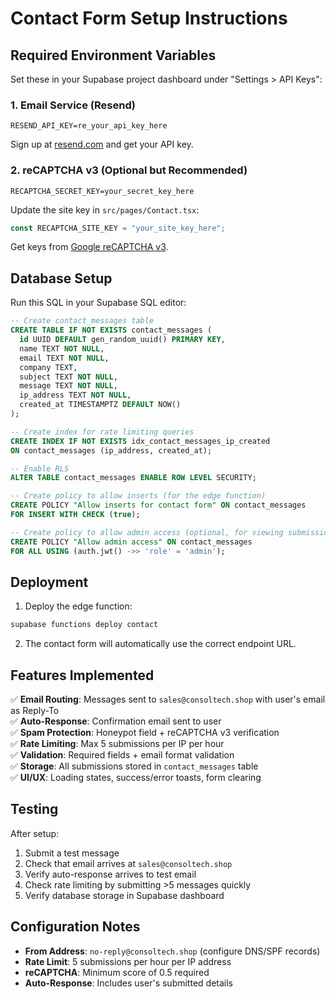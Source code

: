 # Contact Form Setup Instructions

## Required Environment Variables

Set these in your Supabase project dashboard under "Settings > API Keys":

### 1. Email Service (Resend)
```
RESEND_API_KEY=re_your_api_key_here
```
Sign up at [resend.com](https://resend.com) and get your API key.

### 2. reCAPTCHA v3 (Optional but Recommended)
```
RECAPTCHA_SECRET_KEY=your_secret_key_here
```

Update the site key in `src/pages/Contact.tsx`:
```typescript
const RECAPTCHA_SITE_KEY = "your_site_key_here";
```

Get keys from [Google reCAPTCHA v3](https://www.google.com/recaptcha/admin/).

## Database Setup

Run this SQL in your Supabase SQL editor:

```sql
-- Create contact_messages table
CREATE TABLE IF NOT EXISTS contact_messages (
  id UUID DEFAULT gen_random_uuid() PRIMARY KEY,
  name TEXT NOT NULL,
  email TEXT NOT NULL,
  company TEXT,
  subject TEXT NOT NULL,
  message TEXT NOT NULL,
  ip_address TEXT NOT NULL,
  created_at TIMESTAMPTZ DEFAULT NOW()
);

-- Create index for rate limiting queries
CREATE INDEX IF NOT EXISTS idx_contact_messages_ip_created 
ON contact_messages (ip_address, created_at);

-- Enable RLS
ALTER TABLE contact_messages ENABLE ROW LEVEL SECURITY;

-- Create policy to allow inserts (for the edge function)
CREATE POLICY "Allow inserts for contact form" ON contact_messages
FOR INSERT WITH CHECK (true);

-- Create policy to allow admin access (optional, for viewing submissions)
CREATE POLICY "Allow admin access" ON contact_messages
FOR ALL USING (auth.jwt() ->> 'role' = 'admin');
```

## Deployment

1. Deploy the edge function:
```bash
supabase functions deploy contact
```

2. The contact form will automatically use the correct endpoint URL.

## Features Implemented

✅ **Email Routing**: Messages sent to `sales@consoltech.shop` with user's email as Reply-To  
✅ **Auto-Response**: Confirmation email sent to user  
✅ **Spam Protection**: Honeypot field + reCAPTCHA v3 verification  
✅ **Rate Limiting**: Max 5 submissions per IP per hour  
✅ **Validation**: Required fields + email format validation  
✅ **Storage**: All submissions stored in `contact_messages` table  
✅ **UI/UX**: Loading states, success/error toasts, form clearing  

## Testing

After setup:
1. Submit a test message
2. Check that email arrives at `sales@consoltech.shop`
3. Verify auto-response arrives to test email
4. Check rate limiting by submitting >5 messages quickly
5. Verify database storage in Supabase dashboard

## Configuration Notes

- **From Address**: `no-reply@consoltech.shop` (configure DNS/SPF records)
- **Rate Limit**: 5 submissions per hour per IP address
- **reCAPTCHA**: Minimum score of 0.5 required
- **Auto-Response**: Includes user's submitted details